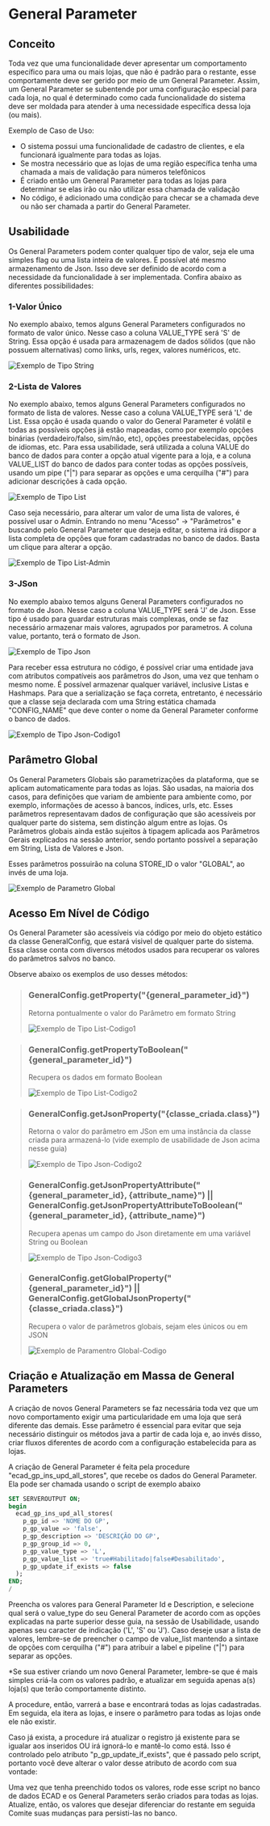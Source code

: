 # General Parameter



## Conceito

Toda vez que uma funcionalidade dever apresentar um comportamento específico para uma ou mais lojas, que não é padrão para o restante, esse comportamente deve ser gerido por meio de um General Parameter.
Assim, um General Parameter se subentende por uma configuração especial para cada loja, no qual é determinado como cada funcionalidade do sistema deve ser moldada para atender à uma necessidade específica dessa loja (ou mais).

Exemplo de Caso de Uso:
* O sistema possui uma funcionalidade de cadastro de clientes, e ela funcionará igualmente para todas as lojas.
* Se mostra necessário que as lojas de uma região específica tenha uma chamada a mais de validação para números telefônicos
* É criado então um General Parameter para todas as lojas para determinar se elas irão ou não utilizar essa chamada de validação
* No código, é adicionado uma condição para checar se a chamada deve ou não ser chamada a partir do General Parameter.


## Usabilidade
Os General Parameters podem conter qualquer tipo de valor, seja ele uma simples flag ou uma lista inteira de valores. É possível até mesmo armazenamento de Json.
Isso deve ser definido de acordo com a necessidade da funcionalidade à ser implementada. Confira abaixo as diferentes possibilidades:

### 1-Valor Único
No exemplo abaixo, temos alguns General Parameters configurados no formato de valor único. Nesse caso a coluna VALUE_TYPE será 'S' de String. 
Essa opção é usada para armazenagem de dados sólidos (que não possuem alternativas) como links, urls, regex, valores numéricos, etc.

![Exemplo de Tipo String](readme-complement/exemplo-value-type-s.png)

### 2-Lista de Valores
No exemplo abaixo, temos alguns General Parameters configurados no formato de lista de valores. Nesse caso a coluna VALUE_TYPE será 'L' de List.
Essa opção é usada quando o valor do General Parameter é volátil e todas as possíveis opções já estão mapeadas, como por exemplo opções binárias (verdadeiro/falso, sim/não, etc), opções preestabelecidas, opções de idiomas, etc. Para essa usabilidade, será utilizada a coluna VALUE do banco de dados para conter a opção atual vigente para a loja, e a coluna VALUE_LIST do banco de dados para conter todas as opções possíveis, usando um pipe ("|") para separar as opções e uma cerquilha ("#") para adicionar descrições à cada opção. 

![Exemplo de Tipo List](readme-complement/exemplo-value-type-l.png)
    
Caso seja necessário, para alterar um valor de uma lista de valores, é possível usar o Admin. Entrando no menu "Acesso" -> "Parâmetros" e buscando pelo General Parameter que deseja editar, o sistema irá dispor a lista completa de opções que foram cadastradas no banco de dados. Basta um clique para alterar a opção. 

![Exemplo de Tipo List-Admin](readme-complement/exemplo-value-type-l-admin.png)

### 3-JSon
No exemplo abaixo temos alguns General Parameters configurados no formato de Json. Nesse caso a coluna VALUE_TYPE será 'J' de Json. Esse tipo é usado para guardar estruturas mais complexas, onde se faz necessário armazenar mais valores, agrupados por parametros. A coluna value, portanto, terá o formato de Json.

![Exemplo de Tipo Json](readme-complement/exemplo-value-type-j.png)

Para receber essa estrutura no código, é possível criar uma entidade java com atributos compatíveis aos parâmetros do Json, uma vez que tenham o mesmo nome. É possível armazenar qualquer variável, inclusive Listas e Hashmaps. Para que a serialização se faça correta, entretanto, é necessário que a classe seja declarada com uma String estática chamada "CONFIG_NAME" que deve conter o nome da General Parameter conforme o banco de dados.

![Exemplo de Tipo Json-Codigo1](readme-complement/exemplo-value-type-j-codigo-1.png)

## Parâmetro Global
Os General Parameters Globais são parametrizações da plataforma, que se aplicam automaticamente para todas as lojas.
São usadas, na maioria dos casos, para definições que variam de ambiente para ambiente como, por exemplo, informações de acesso à bancos, índices, urls, etc. 
Esses parâmetros representavam dados de configuração que são acessíveis por qualquer parte do sistema, sem distinção algum entre as lojas.
Os Parâmetros globais ainda estão sujeitos à tipagem aplicada aos Parâmetros Gerais explicados na sessão anterior, sendo portanto possível a separação em String, Lista de Valores e Json. 

Esses parâmetros possuirão na coluna STORE_ID o valor "GLOBAL", ao invés de uma loja. 

![Exemplo de Parametro Global](readme-complement/exemplo-global.png)

## Acesso Em Nível de Código
Os General Parameter são acessíveis via código por meio do objeto estático da classe GeneralConfig, que estará visivel de qualquer parte do sistema. Essa classe conta com diversos métodos usados para recuperar os valores do parâmetros salvos no banco. 

Observe abaixo os exemplos de uso desses métodos:

>### GeneralConfig.getProperty("{general_parameter_id}")
>Retorna pontualmente o valor do Parâmetro em formato String
>
>![Exemplo de Tipo List-Codigo1](readme-complement/exemplo-value-type-l-codigo-1.png)

>### GeneralConfig.getPropertyToBoolean("{general_parameter_id}")
>Recupera os dados em formato Boolean
>
>![Exemplo de Tipo List-Codigo2](readme-complement/exemplo-value-type-l-codigo-2.png)

>### GeneralConfig.getJsonProperty("{classe_criada.class}")
>Retorna o valor do parâmetro em JSon em uma instância da classe criada para armazená-lo (vide exemplo de usabilidade de Json acima nesse guia)
>
>![Exemplo de Tipo Json-Codigo2](readme-complement/exemplo-value-type-j-codigo-2.png)

>### GeneralConfig.getJsonPropertyAttribute("{general_parameter_id}, {attribute_name}") || GeneralConfig.getJsonPropertyAttributeToBoolean("{general_parameter_id}, {attribute_name}")
>Recupera apenas um campo do Json diretamente em uma variável String ou Boolean
>
>![Exemplo de Tipo Json-Codigo3](readme-complement/exemplo-value-type-j-codigo-3.png)

>### GeneralConfig.getGlobalProperty("{general_parameter_id}") ||  GeneralConfig.getGlobalJsonProperty("{classe_criada.class}")
>Recupera o valor de parâmetros globais, sejam eles únicos ou em JSON
>
>![Exemplo de Paramentro Global-Codigo](readme-complement/exemplo-global-codigo.png)

## Criação e Atualização em Massa de General Parameters

A criação de novos General Parameters se faz necessária toda vez que um novo comportamento exigir uma particularidade em uma loja que será diferente das demais. Esse parâmetro é essencial para evitar que seja necessário distinguir os métodos java a partir de cada loja e, ao invés disso, criar fluxos diferentes de acordo com a configuração estabelecida para as lojas. 

A criação de General Parameter é feita pela procedure "ecad_gp_ins_upd_all_stores", que recebe os dados do General Parameter. Ela pode ser chamada usando o script de exemplo abaixo

```sql
SET SERVEROUTPUT ON;
begin
  ecad_gp_ins_upd_all_stores(
    p_gp_id => 'NOME DO GP',
    p_gp_value => 'false',
    p_gp_description => 'DESCRIÇÃO DO GP',
    p_gp_group_id => 0,
    p_gp_value_type => 'L',
    p_gp_value_list => 'true#Habilitado|false#Desabilitado',
    p_gp_update_if_exists => false
  );
END;
/
```

Preencha os valores para General Parameter Id e Description, e selecione qual será o value_type do seu General Parameter de acordo com as opções explicadas na parte superior desse guia, na sessão de Usabilidade, usando apenas seu caracter de indicação ('L', 'S' ou 'J').
Caso deseje usar a lista de valores, lembre-se de preencher o campo de value_list mantendo a sintaxe de opções com cerquilha ("#") para atribuir a label e pipeline ("|") para separar as opções. 

*Se sua estiver criando um novo General Parameter, lembre-se que é mais simples criá-la com os valores padrão, e atualizar em seguida apenas a(s) loja(s) que terão comportamente distinto. 

A procedure, então, varrerá a base e encontrará todas as lojas cadastradas. Em seguida, ela itera as lojas, e insere o parâmetro para todas as lojas onde ele não existir. 

Caso já exista, a procedure irá atualizar o registro já existente para se igualar aos inseridos OU irá ignorá-lo e mantê-lo como está. Isso é controlado pelo atributo "p_gp_update_if_exists", que é passado pelo script, portanto você deve alterar o valor desse atributo de acordo com sua vontade:

Uma vez que tenha preenchido todos os valores, rode esse script no banco de dados ECAD e os General Parameters serão criados para todas as lojas. Atualize, então, os valores que desejar diferenciar do restante em seguida Comite suas mudanças para persisti-las no banco.  
